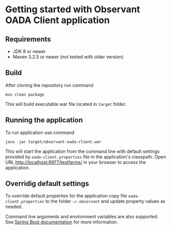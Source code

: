 # Getting started with Observant OADA Client application

## Requirements
* JDK 8 or newer
* Maven 3.2.5 or newer (not tested with older version)

## Build

After cloning the repository run command
```
mvn clean package
```
This will build executable war file located in ```target``` folder.

## Running the application

To run application use command
```
java -jar target/observant-oada-client.war
```

This will start the application from the command line with default settings provided by ```oada-client.properties```
file in the application's classpath. Open URL [http://localhost:9977/testfarms/](http://localhost:9977/testfarms/) 
in your browser to access the application.

## Overridig default settings
To override default properties for the application copy file ```oada-client.properties``` to the folder 
```~/.observant``` and update property values as needed.

Command line arguments and environment variables are also supported. See 
[Spring Boot documentation](http://docs.spring.io/spring-boot/docs/current/reference/htmlsingle/#boot-features-external-config)
for more information.
